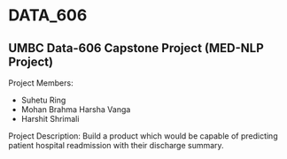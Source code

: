 # DATA_606

## UMBC Data-606 Capstone Project (MED-NLP Project)

Project Members:
- Suhetu Ring
- Mohan Brahma Harsha Vanga
- Harshit Shrimali

Project Description:
Build a product which would be capable of predicting patient hospital readmission with their discharge summary.
